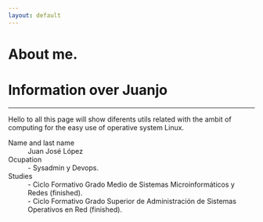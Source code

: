 ```yaml
---
layout: default
---
```


# [](#header-1)About me.
# [](#header-2)Information over Juanjo
***
Hello to all this page will show diferents utils related with the ambit of computing for the easy use of operative system Linux.
<dl>
<dt>Name and last name</dt>
<dd>Juan José López</dd>
<dt>Ocupation</dt>
<dd>- Sysadmin y Devops.</dd>
<dt>Studies</dt>
<dd>- Ciclo Formativo Grado Medio de Sistemas Microinformáticos y Redes (finished).</dd>
<dd>- Ciclo Formativo Grado Superior de Administración de Sistemas Operativos en Red (finished).</dd>
</dl>
